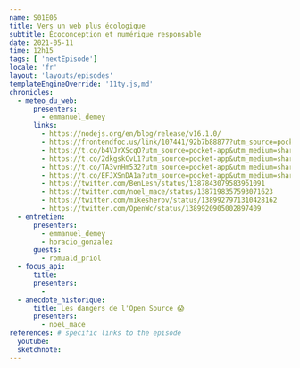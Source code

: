 ```yaml
---
name: S01E05
title: Vers un web plus écologique
subtitle: Écoconception et numérique responsable
date: 2021-05-11
time: 12h15
tags: [ 'nextEpisode']
locale: 'fr'
layout: 'layouts/episodes'
templateEngineOverride: '11ty.js,md'
chronicles:
  - meteo_du_web:
      presenters: 
        - emmanuel_demey
      links:
        - https://nodejs.org/en/blog/release/v16.1.0/
        - https://frontendfoc.us/link/107441/92b7b88877?utm_source=pocket-app&utm_medium=share
        - https://t.co/b4VJrXScqO?utm_source=pocket-app&utm_medium=share
        - https://t.co/2dkgskCvL1?utm_source=pocket-app&utm_medium=share
        - https://t.co/TA3vnHm532?utm_source=pocket-app&utm_medium=share
        - https://t.co/EFJXSnDA1a?utm_source=pocket-app&utm_medium=share
        - https://twitter.com/BenLesh/status/1387843079583961091
        - https://twitter.com/noel_mace/status/1387198357593071623 
        - https://twitter.com/mikesherov/status/1389927971310428162
        - https://twitter.com/OpenWc/status/1389920905002897409
  - entretien:
      presenters:
        - emmanuel_demey
        - horacio_gonzalez
      guests:
        - romuald_priol
  - focus_api:
      title: 
      presenters: 
        - 
  - anecdote_historique:
      title: Les dangers de l'Open Source 😱
      presenters:
        - noel_mace
references: # specific links to the episode
  youtube: 
  sketchnote: 
---
```


